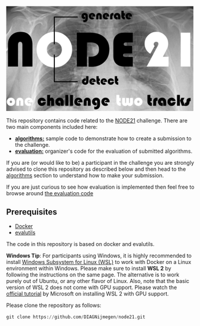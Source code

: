 ![alt text](https://github.com/DIAGNijmegen/node21/blob/main/images/node21.PNG)

This repository contains code related to the [NODE21](https://node21.grand-challenge.org/) challenge.  There are two main components included here:
* [**algorithms:**](https://github.com/DIAGNijmegen/node21/tree/main/algorithms/) sample code to demonstrate how to create a submission to the challenge.
* [**evaluation:**](https://github.com/DIAGNijmegen/node21/tree/main/evaluation/) organizer's code for the evaluation of submitted algorithms.

If you are (or would like to be) a participant in the challenge you are strongly advised to clone this repository as described below
and then head to the [algorithms](https://github.com/DIAGNijmegen/node21/tree/main/algorithms/) section to understand how to make your submission.

If you are just curious to see how evaluation is implemented then feel free to browse around [the evaluation code](https://github.com/DIAGNijmegen/node21/tree/main/evaluation/)

## Prerequisites
* [Docker](https://www.docker.com/get-started)
* [evalutils](https://github.com/comic/evalutils)

The code in this repository is based on docker and evalutils.  

**Windows Tip**: For participants using Windows, it is highly recommended to 
install [Windows Subsystem for Linux (WSL)](https://docs.microsoft.com/en-us/windows/wsl/install-win10) 
to work with Docker on a Linux environment within Windows. Please make sure to install **WSL 2** by following the instructions on the same page. 
The alternative is to work purely out of Ubuntu, or any other flavor of Linux.
Also, note that the basic version of WSL 2 does not come with GPU support. 
Please watch the [official tutorial](https://www.youtube.com/watch?v=PdxXlZJiuxA) 
by Microsoft on installing WSL 2 with GPU support.

Please clone the repository as follows:
```python
git clone https://github.com/DIAGNijmegen/node21.git
```









